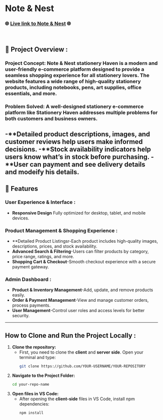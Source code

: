 # Note & Nest

### 🌐 [Live link to Note & Nest](https://frontend-note-and-nest.vercel.app) 🌐

<br/>

## 📜 Project Overview :

### Project Concept: Note & Nest stationery Haven is a modern and user-friendly e-commerce platform designed to provide a seamless shopping experience for all stationery lovers. The website features a wide range of high-quality stationery products, including notebooks, pens, art supplies, office essentials, and more.

### Problem Solved: A well-designed stationery e-commerce platform like Stationery Haven addresses multiple problems for both customers and business owners.
-**Detailed product descriptions, images, and customer reviews help users make informed decisions.
-**Stock availability indicators help users know what’s in stock before purchasing.
-**User can payment and see delivery details and modeify his details.
---

## 🌟 Features

### User Experience & Interface :
- **Responsive Design** Fully optimized for desktop, tablet, and mobile devices.

### Product Management & Shopping Experience :
- **Detailed Product Listingsr-Each product includes high-quality images, descriptions, prices, and stock availability.
- **Advanced Search & Filtering**-Users can filter products by category, price range, ratings, and more.
- **Shopping Cart & Checkout**-Smooth checkout experience with a secure payment gateway.

### Admin Dashboard :
- **Product & Inventory Management**-Add, update, and remove products easily.
- **Order & Payment Management**-View and manage customer orders, process payments.
- **User Management**-Control user roles and access levels for better security.
---

## How to Clone and Run the Project Locally : 
1. **Clone the repository:**
   - First, you need to clone the **client** and **server side**. Open your terminal and type:
     ```bash
     git clone https://github.com/YOUR-USERNAME/YOUR-REPOSITORY
     ```
2. **Navigate to the Project Folder:**
     ```bash
    cd your-repo-name
     ```
2. **Open files in VS Code:**
   - After opening the **client-side** files in VS Code, install npm dependencies:
     ```bash
     npm install
     ```

